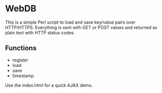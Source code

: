 WebDB
=====

This is a simple Perl script to load and save key/value pairs over HTTP/HTTPS. Everything is sent with GET or POST values and returned as plain text with HTTP status codes.

Functions
---------
* register
* load
* save
* timestamp

Use the index.html for a quick AJAX demo.

